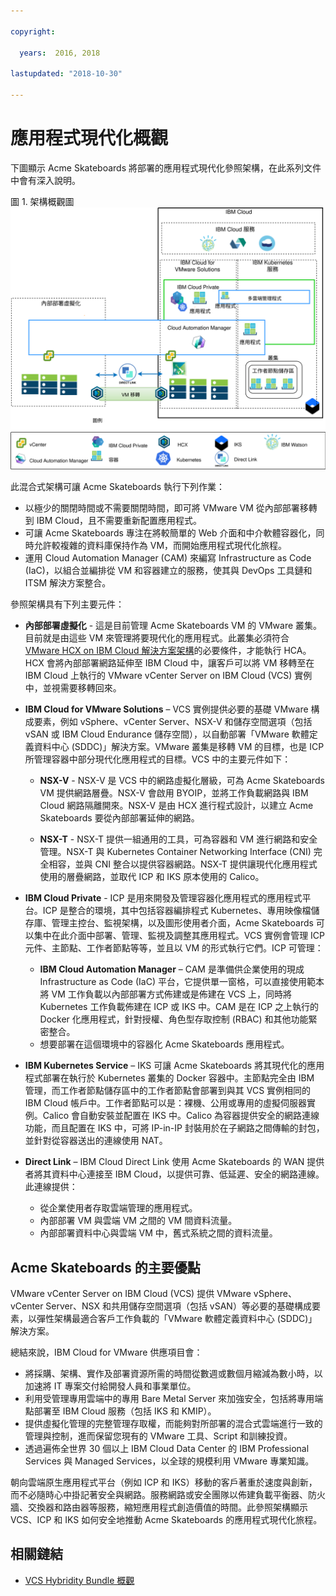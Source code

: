 ```yaml
---

copyright:

  years:  2016, 2018

lastupdated: "2018-10-30"

---
```


# 應用程式現代化概觀

下圖顯示 Acme Skateboards 將部署的應用程式現代化參照架構，在此系列文件中會有深入說明。

圖 1. 架構概觀圖
![架構概觀圖](vcsicp-arch-overview.svg)

此混合式架構可讓 Acme Skateboards 執行下列作業：
- 以極少的關閉時間或不需要關閉時間，即可將 VMware VM 從內部部署移轉到 IBM Cloud，且不需要重新配置應用程式。
- 可讓 Acme Skateboards 專注在將較簡單的 Web 介面和中介軟體容器化，同時允許較複雜的資料庫保持作為 VM，而開始應用程式現代化旅程。
- 運用 Cloud Automation Manager (CAM) 來編寫 Infrastructure as Code (IaC)，以組合並編排從 VM 和容器建立的服務，使其與 DevOps 工具鏈和 ITSM 解決方案整合。

參照架構具有下列主要元件：
- **內部部署虛擬化** -  這是目前管理 Acme Skateboards VM 的 VMware 叢集。目前就是由這些 VM 來管理將要現代化的應用程式。此叢集必須符合 [VMware HCX on IBM Cloud 解決方案架構](https://www.ibm.com/cloud/garage/files/HCX_Architecture_Design.pdf)的必要條件，才能執行 HCA。HCX 會將內部部署網路延伸至 IBM Cloud 中，讓客戶可以將 VM 移轉至在 IBM Cloud 上執行的 VMware vCenter Server on IBM Cloud (VCS) 實例中，並視需要移轉回來。

- **IBM Cloud for VMware Solutions** – VCS 實例提供必要的基礎 VMware 構成要素，例如 vSphere、vCenter Server、NSX-V 和儲存空間選項（包括 vSAN 或 IBM Cloud Endurance 儲存空間），以自動部署「VMware 軟體定義資料中心 (SDDC)」解決方案。VMware 叢集是移轉 VM 的目標，也是 ICP 所管理容器中部分現代化應用程式的目標。VCS 中的主要元件如下：
    - **NSX-V** - NSX-V 是 VCS 中的網路虛擬化層級，可為 Acme Skateboards VM 提供網路層疊。NSX-V 會啟用 BYOIP，並將工作負載網路與 IBM Cloud 網路隔離開來。NSX-V 是由 HCX 進行程式設計，以建立 Acme Skateboards 要從內部部署延伸的網路。

    - **NSX-T** - NSX-T 提供一組通用的工具，可為容器和 VM 進行網路和安全管理。NSX-T 與 Kubernetes Container Networking Interface (CNI) 完全相容，並與 CNI 整合以提供容器網路。NSX-T 提供讓現代化應用程式使用的層疊網路，並取代 ICP 和 IKS 原本使用的 Calico。

- **IBM Cloud Private** - ICP 是用來開發及管理容器化應用程式的應用程式平台。ICP 是整合的環境，其中包括容器編排程式 Kubernetes、專用映像檔儲存庫、管理主控台、監視架構，以及圖形使用者介面，Acme Skateboards 可以集中在此介面中部署、管理、監視及調整其應用程式。VCS 實例會管理 ICP 元件、主節點、工作者節點等等，並且以 VM 的形式執行它們。ICP 可管理：
    - **IBM Cloud Automation Manager** – CAM 是準備供企業使用的現成 Infrastructure as Code (IaC) 平台，它提供單一窗格，可以直接使用範本將 VM 工作負載以內部部署方式佈建或是佈建在 VCS 上，同時將 Kubernetes 工作負載佈建在 ICP 或 IKS 中。CAM 是在 ICP 之上執行的 Docker 化應用程式，針對授權、角色型存取控制 (RBAC) 和其他功能緊密整合。
    - 想要部署在這個環境中的容器化 Acme Skateboards 應用程式。

- **IBM Kubernetes Service** – IKS 可讓 Acme Skateboards 將其現代化的應用程式部署在執行於 Kubernetes 叢集的 Docker 容器中。主節點完全由 IBM 管理，而工作者節點儲存區中的工作者節點會部署到與其 VCS 實例相同的 IBM Cloud 帳戶中。工作者節點可以是：裸機、公用或專用的虛擬伺服器實例。Calico 會自動安裝並配置在 IKS 中。Calico 為容器提供安全的網路連線功能，而且配置在 IKS 中，可將 IP-in-IP 封裝用於在子網路之間傳輸的封包，並針對從容器送出的連線使用 NAT。

- **Direct Link** – IBM Cloud Direct Link 使用 Acme Skateboards 的 WAN 提供者將其資料中心連接至 IBM Cloud，以提供可靠、低延遲、安全的網路連線。此連線提供：
    - 從企業使用者存取雲端管理的應用程式。
    - 內部部署 VM 與雲端 VM 之間的 VM 間資料流量。
    - 內部部署資料中心與雲端 VM 中，舊式系統之間的資料流量。

## Acme Skateboards 的主要優點

VMware vCenter Server on IBM Cloud (VCS) 提供 VMware vSphere、vCenter Server、NSX 和共用儲存空間選項（包括 vSAN）等必要的基礎構成要素，以彈性架構最適合客戶工作負載的「VMware 軟體定義資料中心 (SDDC)」解決方案。

總結來說，IBM Cloud for VMware 供應項目會：

* 將採購、架構、實作及部署資源所需的時間從數週或數個月縮減為數小時，以加速將 IT 專案交付給開發人員和事業單位。
* 利用受管理專用雲端中的專用 Bare Metal Server 來加強安全，包括將專用端點部署至 IBM Cloud 服務（包括 IKS 和 KMIP）。
* 提供虛擬化管理的完整管理存取權，而能夠對所部署的混合式雲端進行一致的管理與控制，進而保留您現有的 VMware 工具、Script 和訓練投資。
* 透過遍佈全世界 30 個以上 IBM Cloud Data Center 的 IBM Professional Services 與 Managed Services，以全球的規模利用 VMware 專業知識。

朝向雲端原生應用程式平台（例如 ICP 和 IKS）移動的客戶著重於速度與創新，而不必隨時心中掛記著安全與網路。服務網路或安全團隊以佈建負載平衡器、防火牆、交換器和路由器等服務，縮短應用程式創造價值的時間。此參照架構顯示 VCS、ICP 和 IKS 如何安全地推動 Acme Skateboards 的應用程式現代化旅程。

## 相關鏈結

* [VCS Hybridity Bundle 概觀](../vcs/vcs-hybridity-intro.html)
